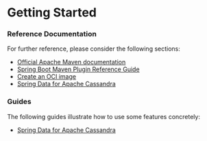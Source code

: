 # Getting Started

### Reference Documentation

For further reference, please consider the following sections:

* [Official Apache Maven documentation](https://maven.apache.org/guides/index.html)
* [Spring Boot Maven Plugin Reference Guide](https://docs.spring.io/spring-boot/docs/3.0.1/maven-plugin/reference/html/)
* [Create an OCI image](https://docs.spring.io/spring-boot/docs/3.0.1/maven-plugin/reference/html/#build-image)
* [Spring Data for Apache Cassandra](https://docs.spring.io/spring-boot/docs/3.0.1/reference/htmlsingle/#data.nosql.cassandra)

### Guides

The following guides illustrate how to use some features concretely:

* [Spring Data for Apache Cassandra](https://spring.io/guides/gs/accessing-data-cassandra/)

